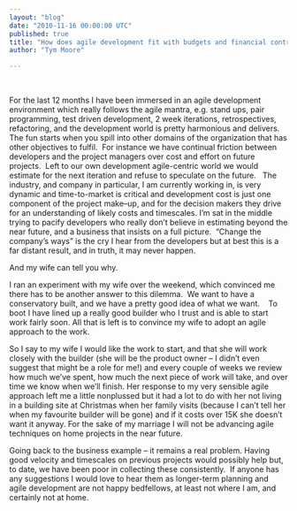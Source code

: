 ```yaml
---
layout: "blog"
date: "2010-11-16 00:00:00 UTC"
published: true
title: "How does agile development fit with budgets and financial controls?"
author: "Tym Moore"

---
```


&nbsp;

For the last 12 months I have been immersed in an agile development environment which really follows the agile mantra, e.g. stand ups, pair programming, test driven development, 2 week iterations, retrospectives, refactoring, and the development world is pretty harmonious and delivers. The fun starts when you spill into other domains of the organization that has other objectives to fulfil. &nbsp;For instance we have continual friction between developers and the project managers over cost and effort on future projects. &nbsp;Left to our own development agile-centric world we would estimate for the next iteration and refuse to speculate on the future. &nbsp; The industry, and company in particular, I am currently working in, is very dynamic and time-to-market is critical and development cost is just one component of the project make–up, and for the decision makers they drive for an understanding of likely costs and timescales. I’m sat in the middle trying to pacify developers who really don’t believe in estimating beyond the near future, and a business that insists on a full picture. &nbsp;“Change the company’s ways” is the cry I hear from the developers but at best this is a far distant result, and in truth, it may never happen.&nbsp;

And my wife can tell you why.

I ran an experiment with my wife over the weekend, which convinced me there has to be another answer to this dilemma. &nbsp;We want to have a conservatory built, and we have a pretty good idea of what we want. &nbsp; &nbsp;To boot I have lined up a really good builder who I trust and is able to start work fairly soon. All that is left is to convince my wife to adopt an agile approach to the work.

So I say to my wife I would like the work to start, and that she will work closely with the builder (she will be the product owner – I didn’t even suggest that might be a role for me!) and every couple of weeks we review how much we’ve spent, how much the next piece of work will take, and over time we know when we’ll finish. Her response to my very sensible agile approach left me a little nonplussed but it had a lot to do with her not living in a building site at Christmas when her family visits (because I can’t tell her when my favourite builder will be gone) and if it costs over 15K she doesn’t want it anyway. For the sake of my marriage I will not be advancing agile techniques on home projects in the near future.

Going back to the business example – it remains a real problem. Having good velocity and timescales on previous projects would possibly help but, to date, we have been poor in collecting these consistently. &nbsp;If anyone has any suggestions I would love to hear them as longer-term planning and agile development are not happy bedfellows, at least not where I am, and certainly not at home.


